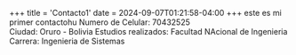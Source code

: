 +++
title = 'Contacto1'
date = 2024-09-07T01:21:58-04:00
+++
este es mi primer contactohu
    Numero de Celular: 70432525 <br>
        Ciudad: Oruro - Bolivia
        Estudios realizados: Facultad NAcional de Ingenieria
        Carrera: Ingenieria de Sistemas
